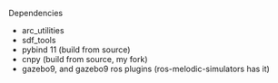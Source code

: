 Dependencies

- arc_utilities
- sdf_tools
- pybind 11 (build from source)
- cnpy (build from source, my fork)
- gazebo9, and gazebo9 ros plugins (ros-melodic-simulators has it)
